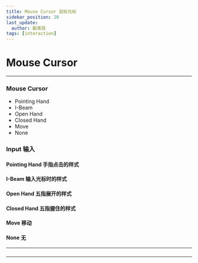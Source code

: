 ```yaml
---
title: Mouse Cursor 鼠标光标
sidebar_position: 20
last_update:
  author: 蒯美政
tags: [interaction]
---
```


# Mouse Cursor

---

<div className="patch-container">
    <div className="patch consumer">
        <h3>Mouse Cursor</h3>
        <ul className="inputs">
            <li>Pointing Hand <span className="checkbox-off"></span></li>
            <li>I-Beam <span className="checkbox-off"></span></li>
            <li>Open Hand <span className="checkbox-off"></span></li>
            <li>Closed Hand <span className="checkbox-off"></span></li>
            <li>Move <span className="checkbox-off"></span></li>
            <li>None <span className="checkbox-off"></span></li>
        </ul>
        <ul className="outputs">
        </ul>
    </div>
</div>

<div className="port-descriptions">
<div className="inputs">

### Input 输入

#### Pointing Hand 手指点击的样式

#### I-Beam 输入光标时的样式

#### Open Hand 五指展开的样式

#### Closed Hand 五指握住的样式

#### Move 移动

#### None 无

</div>
<div className="outputs">

</div>
</div>

------



### 


------
